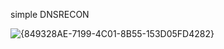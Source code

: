 simple 
DNSRECON


![{849328AE-7199-4C01-8B55-153D05FD4282}](https://github.com/user-attachments/assets/34588af8-8e78-48d8-8720-af7f322832cb)
